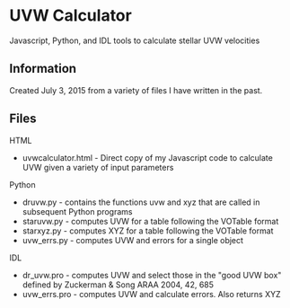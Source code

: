 # UVW Calculator
Javascript, Python, and IDL tools to calculate stellar UVW velocities

## Information
Created July 3, 2015 from a variety of files I have written in the past.

## Files

HTML
* uvwcalculator.html - Direct copy of my Javascript code to calculate UVW given a variety of input parameters

Python
* druvw.py - contains the functions uvw and xyz that are called in subsequent Python programs
* staruvw.py - computes UVW for a table following the VOTable format
* starxyz.py - computes XYZ for a table following the VOTable format
* uvw_errs.py - computes UVW and errors for a single object

IDL
* dr_uvw.pro - computes UVW and select those in the "good UVW box" defined by Zuckerman & Song ARAA 2004, 42, 685
* uvw_errs.pro - computes UVW and calculate errors. Also returns XYZ
